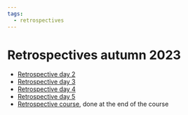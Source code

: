 ```yaml
---
tags:
  - retrospectives
---
```


# Retrospectives autumn 2023

* [Retrospective day 2](retrospective_results_day_2.md)
* [Retrospective day 3](retrospective_results_day_3.md)
* [Retrospective day 4](retrospective_results_day_4.md)
* [Retrospective day 5](retrospective_results_day_5.md)
* [Retrospective course](retrospective_results_course.md), done at the end of the course
